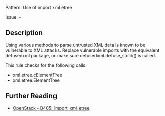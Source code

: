 Pattern: Use of import xml etree

Issue: -

## Description

Using various methods to parse untrusted XML data is known to be vulnerable to
XML attacks. Replace vulnerable imports with the equivalent defusedxml
package, or make sure defusedxml.defuse_stdlib() is called.

This rule checks for the following calls:

  - xml.etree.cElementTree
  - xml.etree.ElementTree

## Further Reading

* [OpenStack - B405: import_xml_etree](https://docs.openstack.org/developer/bandit/api/bandit.blacklists.html#b405-import-xml-etree)
